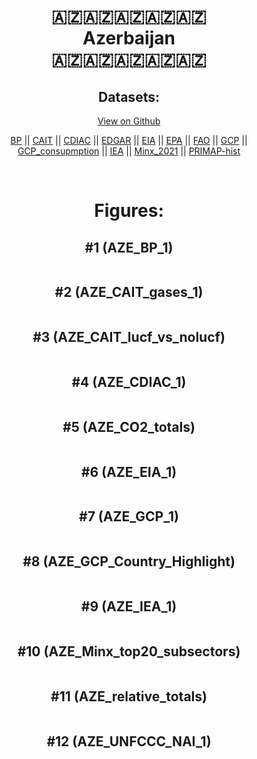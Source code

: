 
<center>
<h1 align="center">
🇦🇿🇦🇿🇦🇿🇦🇿🇦🇿
<br>
Azerbaijan
<br>
🇦🇿🇦🇿🇦🇿🇦🇿🇦🇿
</h1>
<h2>Datasets:</h2>
<p><a href="https://github.com/dquintani/GreenhouseData/tree/master/country_data/AZE_Azerbaijan/data">View on Github</a>
<br></p><p><a href="data/AZE_BP.csv">BP</a> || <a href="data/AZE_CAIT.csv">CAIT</a> || <a href="data/AZE_CDIAC.csv">CDIAC</a> || <a href="data/AZE_EDGAR.csv">EDGAR</a> || <a href="data/AZE_EIA.csv">EIA</a> || <a href="data/AZE_EPA.csv">EPA</a> || <a href="data/AZE_FAO.csv">FAO</a> || <a href="data/AZE_GCP.csv">GCP</a> || <a href="data/AZE_GCP_consupmption.csv">GCP_consupmption</a> || <a href="data/AZE_IEA.csv">IEA</a> || <a href="data/AZE_Minx_2021.csv">Minx_2021</a> || <a href="data/AZE_PRIMAP-hist.csv">PRIMAP-hist</a></p><p><br></p>
<h1>Figures:</h1><h2>#1 (AZE_BP_1)</h2>
<p><img alt="" src="figures/AZE_BP_1.png" /></p><h2>#2 (AZE_CAIT_gases_1)</h2>
<p><img alt="" src="figures/AZE_CAIT_gases_1.png" /></p><h2>#3 (AZE_CAIT_lucf_vs_nolucf)</h2>
<p><img alt="" src="figures/AZE_CAIT_lucf_vs_nolucf.png" /></p><h2>#4 (AZE_CDIAC_1)</h2>
<p><img alt="" src="figures/AZE_CDIAC_1.png" /></p><h2>#5 (AZE_CO2_totals)</h2>
<p><img alt="" src="figures/AZE_CO2_totals.png" /></p><h2>#6 (AZE_EIA_1)</h2>
<p><img alt="" src="figures/AZE_EIA_1.png" /></p><h2>#7 (AZE_GCP_1)</h2>
<p><img alt="" src="figures/AZE_GCP_1.png" /></p><h2>#8 (AZE_GCP_Country_Highlight)</h2>
<p><img alt="" src="figures/AZE_GCP_Country_Highlight.png" /></p><h2>#9 (AZE_IEA_1)</h2>
<p><img alt="" src="figures/AZE_IEA_1.png" /></p><h2>#10 (AZE_Minx_top20_subsectors)</h2>
<p><img alt="" src="figures/AZE_Minx_top20_subsectors.png" /></p><h2>#11 (AZE_relative_totals)</h2>
<p><img alt="" src="figures/AZE_relative_totals.png" /></p><h2>#12 (AZE_UNFCCC_NAI_1)</h2>
<p><img alt="" src="figures/AZE_UNFCCC_NAI_1.png" /></p>